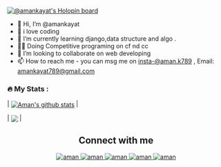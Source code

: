 [![@amankayat's Holopin board](https://holopin.io/api/user/board?user=amankayat)](https://holopin.io/@amankayat)

- 👋 Hi, I’m @amankayat
- 👀 i love coding 
- 🌱 I’m currently learning django,data structure and algo .
- 🧑‍💻 Doing Competitive programing on cf nd cc
- 💞️ I’m looking to collaborate on web developing
- 📫 How to reach me - you can msg me on insta-@aman.k789 , Email: amankayat789@gmail.com

<!---
amankayat/amankayat is a ✨ special ✨ repository because its `README.md` (this file) appears on your GitHub profile.
You can click the Preview link to take a look at your changes.
--->
<!-- Stats of my activity on Github -->




### :fire: My Stats :
| <a href="https://github.com/amankayat/github-readme-stats"><img align="center" src="https://github-readme-stats.vercel.app/api?username=amankayat&count_private=true&theme=react&show_icons=true" alt="Aman's github stats" /></a> |
<div>
| <a href="https://github.com/amankayat/github-readme-stats"><img align="center" src="https://github-readme-stats.vercel.app/api/top-langs/?username=amankayat&layout=compact&theme=react" /></a> |
</div>



<h2 align="center">Connect with me</h2>

<p align="center">
  
 <a href="https://www.linkedin.com/in/aman-kayat-554195186/">
   <img alt="aman" src="https://img.shields.io/badge/-aman-blue?style=flat-square&logo=Linkedin&logoColor=white&link=https://www.linkedin.com/in/aman-kayat-554195186/" />
 </a>
  
 <a href="mailto:amankayat789@gmail.com">
   <img alt="aman" src="https://img.shields.io/badge/-aman-orange?style=flat-square&logo=Gmail&logoColor=white&link=mailto:amankayat789@gmail.com" />
 </a>
  
 <a href="https://www.instagram.com/aman.k789/">
   <img alt="aman" src="https://img.shields.io/badge/-aman.k-red?style=flat-square&logo=Instagram&logoColor=white&link=https://www.instagram.com/aman.k789/" />
 </a>

 </a>

  <a href="https://dev.to/amankayat">
   <img alt="aman" src="https://img.shields.io/badge/-aman-black?style=flat-square&logo=Dev&logoColor=white&link=https://dev.to/amankayat" />
 </a>
 

 
 <a href="https://github.com/amankayat">
   <img alt="aman" src="https://img.shields.io/github/followers/amankayat?label=follow&style=social" />
 </a>   
 
</p>
